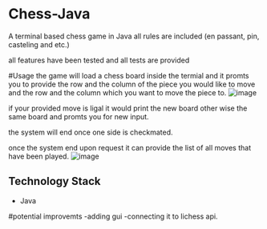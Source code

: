 # Chess-Java
A terminal based chess game in Java
all rules are included (en passant, pin, casteling and etc.)

all features have been tested and all tests are provided

#Usage
the game will load a chess board inside the termial and it promts you to provide the row and the column of the piece you would like to move and the row and the column 
which you want to move the piece to.
![image](https://github.com/youngaryan/Chess-Java/assets/121689731/b7be19e1-aa4b-4b76-adc5-fc0e08b4d8cd)

if your provided move is ligal it would print the new board other wise the same board and promts you for new input.

the system will end once one side is checkmated.

once the system end upon request it can provide the list of all moves that have been played.
![image](https://github.com/youngaryan/Chess-Java/assets/121689731/71c2d0e1-3390-46c4-8efe-8014327a9c49)

## Technology Stack

- Java

#potential improvemts
-adding gui
-connecting it to lichess api.
